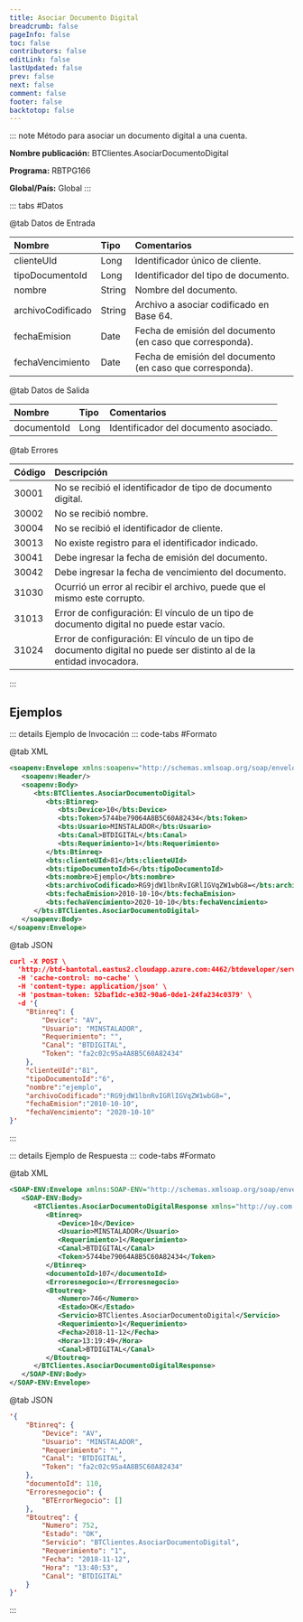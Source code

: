 ```yaml
---
title: Asociar Documento Digital
breadcrumb: false
pageInfo: false
toc: false
contributors: false
editLink: false
lastUpdated: false
prev: false
next: false
comment: false
footer: false
backtotop: false
---
```


<!-- ABRE DATOS DEL MÉTODO -->
::: note Método para asociar un documento digital a una cuenta.

**Nombre publicación:** BTClientes.AsociarDocumentoDigital

**Programa:** RBTPG166

**Global/País:** Global
:::
<!-- CIERRA DATOS DEL MÉTODO -->

<!-- ABRE TABLA DE DATOS -->
::: tabs #Datos 

@tab Datos de Entrada

Nombre | Tipo | Comentarios
:--------- | :--------- | :---------
clienteUId | Long | Identificador único de cliente.
tipoDocumentoId | Long | Identificador del tipo de documento.
nombre | String | Nombre del documento.
archivoCodificado | String | Archivo a asociar codificado en Base 64.
fechaEmision | Date | Fecha de emisión del documento (en caso que corresponda).
fechaVencimiento | Date | Fecha de emisión del documento (en caso que corresponda).

@tab Datos de Salida

Nombre | Tipo | Comentarios
:--------- | :----------- | :-----------
documentoId | Long | Identificador del documento asociado.

@tab Errores

Código | Descripción
:--------- | :-----------
30001 | No se recibió el identificador de tipo de documento digital.
30002 | No se recibió nombre.
30004 | No se recibió el identificador de cliente.
30013 | No existe registro para el identificador indicado.
30041 | Debe ingresar la fecha de emisión del documento.
30042 | Debe ingresar la fecha de vencimiento del documento.
31030 | Ocurrió un error al recibir el archivo, puede que el mismo este corrupto.
31013 | Error de configuración: El vínculo de un tipo de documento digital no puede estar vacío.
31024 | Error de configuración: El vínculo de un tipo de documento digital no puede ser distinto al de la entidad invocadora.
::: 
<!-- CIERRA TABLA DE DATOS -->

## **Ejemplos**

<!-- ABRE EJEMPLO DE INVOCACIÓN -->
::: details Ejemplo de Invocación 
::: code-tabs #Formato

@tab XML
```xml
<soapenv:Envelope xmlns:soapenv="http://schemas.xmlsoap.org/soap/envelope/" xmlns:bts="http://uy.com.dlya.bantotal/BTSOA/">
   <soapenv:Header/>
   <soapenv:Body>
      <bts:BTClientes.AsociarDocumentoDigital>
         <bts:Btinreq>
            <bts:Device>10</bts:Device>
            <bts:Token>5744be79064A8B5C60A82434</bts:Token>
            <bts:Usuario>MINSTALADOR</bts:Usuario>
            <bts:Canal>BTDIGITAL</bts:Canal>
            <bts:Requerimiento>1</bts:Requerimiento>
         </bts:Btinreq>
         <bts:clienteUId>81</bts:clienteUId>
         <bts:tipoDocumentoId>6</bts:tipoDocumentoId>
         <bts:nombre>Ejemplo</bts:nombre>
         <bts:archivoCodificado>RG9jdW1lbnRvIGRlIGVqZW1wbG8=</bts:archivoCodificado>
         <bts:fechaEmision>2010-10-10</bts:fechaEmision>
         <bts:fechaVencimiento>2020-10-10</bts:fechaVencimiento>
      </bts:BTClientes.AsociarDocumentoDigital>
   </soapenv:Body>
</soapenv:Envelope>
```

@tab JSON
```json
curl -X POST \
  'http://btd-bantotal.eastus2.cloudapp.azure.com:4462/btdeveloper/servlet/com.dlya.bantotal.odwsbt_BTClientes_v1?AsociarDocumentoDigital' \
  -H 'cache-control: no-cache' \
  -H 'content-type: application/json' \
  -H 'postman-token: 52baf1dc-e302-90a6-0de1-24fa234c0379' \
  -d '{
	"Btinreq": {
		"Device": "AV",
		"Usuario": "MINSTALADOR",
		"Requerimiento": "",
		"Canal": "BTDIGITAL",
		"Token": "fa2c02c95a4A8B5C60A82434"
	},
	"clienteUId":"81",
    "tipoDocumentoId":"6",
    "nombre":"ejemplo",
    "archivoCodificado":"RG9jdW1lbnRvIGRlIGVqZW1wbG8=",
    "fechaEmision":"2010-10-10",
    "fechaVencimiento": "2020-10-10"
}'
```
:::
<!-- CIERRA EJEMPLO DE INVOCACIÓN -->

<!-- ABRE EJEMPLO DE RESPUESTA -->
::: details Ejemplo de Respuesta 
::: code-tabs #Formato

@tab XML
```xml
<SOAP-ENV:Envelope xmlns:SOAP-ENV="http://schemas.xmlsoap.org/soap/envelope/" xmlns:xsd="http://www.w3.org/2001/XMLSchema" xmlns:SOAP-ENC="http://schemas.xmlsoap.org/soap/encoding/" xmlns:xsi="http://www.w3.org/2001/XMLSchema-instance">
   <SOAP-ENV:Body>
      <BTClientes.AsociarDocumentoDigitalResponse xmlns="http://uy.com.dlya.bantotal/BTSOA/">
         <Btinreq>
            <Device>10</Device>
            <Usuario>MINSTALADOR</Usuario>
            <Requerimiento>1</Requerimiento>
            <Canal>BTDIGITAL</Canal>
            <Token>5744be79064A8B5C60A82434</Token>
         </Btinreq>
         <documentoId>107</documentoId>
         <Erroresnegocio></Erroresnegocio>
         <Btoutreq>
            <Numero>746</Numero>
            <Estado>OK</Estado>
            <Servicio>BTClientes.AsociarDocumentoDigital</Servicio>
            <Requerimiento>1</Requerimiento>
            <Fecha>2018-11-12</Fecha>
            <Hora>13:19:49</Hora>
            <Canal>BTDIGITAL</Canal>
         </Btoutreq>
      </BTClientes.AsociarDocumentoDigitalResponse>
   </SOAP-ENV:Body>
</SOAP-ENV:Envelope>
```

@tab JSON
```json
'{
	"Btinreq": {
		"Device": "AV",
		"Usuario": "MINSTALADOR",
		"Requerimiento": "",
		"Canal": "BTDIGITAL",
		"Token": "fa2c02c95a4A8B5C60A82434"
	},
    "documentoId": 110,
    "Erroresnegocio": {
        "BTErrorNegocio": []
    },
    "Btoutreq": {
        "Numero": 752,
        "Estado": "OK",
        "Servicio": "BTClientes.AsociarDocumentoDigital",
        "Requerimiento": "1",
        "Fecha": "2018-11-12",
        "Hora": "13:40:53",
        "Canal": "BTDIGITAL"
    }
}'
```
::: 
<!-- CIERRA EJEMPLO DE RESPUESTA -->